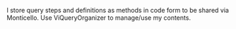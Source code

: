 I store query steps and definitions as methods in code form to be shared via Monticello. Use ViQueryOrganizer to manage/use my contents.